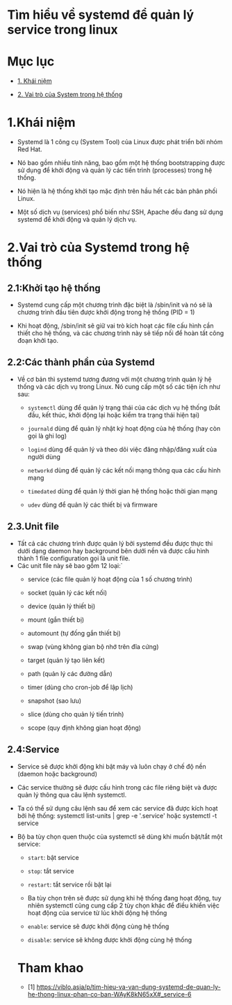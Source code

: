 ﻿# Tìm hiểu về systemd để quản lý service trong linux
 
 # Mục lục 
 
  - [1. Khái niệm](#1) 
 
  - [2. Vai trò của System trong hệ thống](#2)
 
 
  
  # 1.Khái niệm
  
  - Systemd là 1 công cụ (System Tool) của Linux được phát triển bởi nhóm Red Hat.
  
  - Nó bao gồm nhiều tính năng, bao gồm một hệ thống bootstrapping được sử dụng để khởi động và quản lý các tiến trình (processes) trong     hệ  thống. 
  
  - Nó hiện là hệ thống khởi tạo mặc định trên hầu hết các bản phân phối Linux. 
  
  - Một số dịch vụ (services) phổ biến như SSH, Apache đều đang sử dụng systemd để khởi động và quản lý dịch vụ.
  
  # 2.Vai trò của Systemd trong hệ thống
  
  ## 2.1:Khởi tạo hệ thống
  
  - Systemd cung cấp một chương trình đặc biệt là /sbin/init và nó sẽ là chương trình đầu tiên được khởi động trong hệ thống (PID = 1)
  
  - Khi hoạt động, /sbin/init sẽ giữ vai trò kích hoạt các file cấu hình cần thiết cho hệ thống, và các chương trình này sẽ tiếp nối để hoàn tất công đoạn khởi tạo.
  
  ## 2.2:Các thành phần của Systemd
  
  - Về cơ bản thì systemd tương đương với một chương trình quản lý hệ thống và các dịch vụ trong Linux. Nó cung cấp một số các tiện ích như sau:
    + `systemctl` dùng để quản lý trạng thái của các dịch vụ hệ thống (bắt đầu, kết thúc, khởi động lại hoặc kiểm tra trạng thái hiện tại)
    
    + `journald` dùng để quản lý nhật ký hoạt động của hệ thống (hay còn gọi là ghi log)
    
    + `logind` dùng để quản lý và theo dõi việc đăng nhập/đăng xuất của người dùng
    
    + `networkd` dùng để quản lý các kết nối mạng thông qua các cấu hình mạng
    
    + `timedated` dùng để quản lý thời gian hệ thống hoặc thời gian mạng
    
    + `udev` dùng để quản lý các thiết bị và firmware
    
 ## 2.3.Unit file
 - Tất cả các chương trình được quản lý bởi systemd đều được thực thi dưới dạng daemon hay background bên dưới nền và được cấu hình thành 1 file configuration gọi là unit file. 
 - Các unit file này sẽ bao gồm 12 loại:`
   + service (các file quản lý hoạt động của 1 số chương trình)
   
   + socket (quản lý các kết nối)
   
   + device (quản lý thiết bị)
   
   + mount (gắn thiết bị)
   
   + automount (tự đống gắn thiết bị)
   
   + swap (vùng không gian bộ nhớ trên đĩa cứng)
   
   + target (quản lý tạo liên kết)
   
   + path (quản lý các đường dẫn)
   
   + timer (dùng cho cron-job để lập lịch)
   
   + snapshot (sao lưu)
   
   + slice (dùng cho quản lý tiến trình)
   
   + scope (quy định không gian hoạt động)
   
  ## 2.4:Service 
  - Service sẽ được khởi động khi bật máy và luôn chạy ở chế độ nền (daemon hoặc background)
  
  - Các service thường sẽ được cấu hình trong các file riêng biệt và được quản lý thông qua câu lệnh systemctl.
  
  - Ta có thể sử dụng câu lệnh sau để xem các service đã được kích hoạt bởi hệ thống: systemctl list-units | grep -e '.service' hoặc      systemctl -t service
  
  - Bộ ba tùy chọn quen thuộc của systemctl sẽ dùng khi muốn bật/tắt một service:
  
    + `start`: bật service
    
    + `stop`: tắt service
    
    + `restart`: tắt service rồi bật lại
    
    +  Ba tùy chọn trên sẽ được sử dụng khi hệ thống đang hoạt động, tuy nhiên systemctl cũng cung cấp 2 tùy chọn khác để điều khiển           việc hoạt động của service từ lúc khởi động hệ thống
    
    + `enable`: service sẽ được khởi động cùng hệ thống
    
    + `disable`: service sẽ không được khởi động cùng hệ thống
    
    # Tham khao
    - [1] https://viblo.asia/p/tim-hieu-va-van-dung-systemd-de-quan-ly-he-thong-linux-phan-co-ban-WAyK8kN65xX#_service-6
   
   

  
  
  
  
 
 
